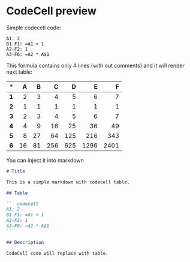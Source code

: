 # CodeCell preview

Simple codecell code:

```
A1: 2
B1-F1: =A1 + 1
A2-F2: 1
A3-F6: =A2 * A$1
```

This formula contains only 4 lines (with out comments) and it will render next
table:

| *   |A   |B   |C    |D    |E     |F     |
|-----|---:|---:|----:|----:|-----:|-----:|
|**1**|   2|   3|    4|    5|     6|     7|
|**2**|   1|   1|    1|    1|     1|     1|
|**3**|   2|   3|    4|    5|     6|     7|
|**4**|   4|   9|   16|   25|    36|    49|
|**5**|   8|  27|   64|  125|   216|   343|
|**6**|  16|  81|  256|  625|  1296|  2401|

You can inject it into markdown
```` markdown
# Title

This is a simple markdown with codecell table.

## Table

``` codecell
A1: 2
B1-F1: =A1 + 1
A2-F2: 1
A3-F6: =A2 * A$1
```

## Description

CodeCell code will replace with table.
````
